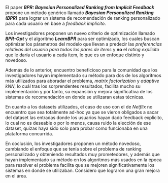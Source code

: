 El paper __*BPR: Bayesian Personalized Ranking from Implicit Feedback*__ propone un  método genérico llamado **_Bayesian Personalized Ranking (BPR)_** para lograr un sistema de recomendación de ranking personalizado para cada usuario en base a *feedback implicito*.

Los investigadores proponen un nuevo criterio de optimización llamado **_BPR-Opt_** y el algoritmo **_LearnBPR_** para ser optimizado, los cuales buscan optimizar los párametros del modelo que llevan a predecir las *preferencias relativas del usuario para todos los pares de items* y **no** el *rating explícito* que le daría el usuario a cada item, lo que es un enfoque distinto y novedoso.

Además de lo anterior, encuentro beneficioso para la comunidad que los investigadores hayan implementado su método para dos de los algoritmos más utilizados para aboradar el problema,  *matrix factorization* y *adaptive kNN*, lo cuál tras los sorprendentes resultados, facilita mucho su implementación y por tanto, su expansión y mejora significativa de los sistemas de recomendación en donde se utilizaran estas técnicas.

En cuanto a los datasets utilizados, el caso de uso con el de *Netflix* no encuentro que sea totalmente ad-hoc ya que se vieron obligados a sacar del dataset las entradas donde los usuarios hayan dado feedback explícito, lo cual no es deseable o por lo menos, causa ruido la elección de ese dataset, quizas haya sido solo para probar como funcionaba en una plataforma concurrida.

En coclusión, los investigadores proponen un método novedoso, cambiando el enfoque que se tenía sobre el problema de ranking personalizado y obteniendo resultados muy prometedores, y además que hayan implementado su método en los algoritmos más usados en la época para resolver el problema facilita que se mejoren significativamente los sistemas en donde se utilizaban. Considero que lograron una gran mejora en el área.